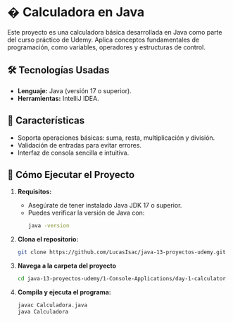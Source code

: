 # � Calculadora en Java  

Este proyecto es una calculadora básica desarrollada en Java como parte del curso práctico de Udemy. Aplica conceptos fundamentales de programación, como variables, operadores y estructuras de control.  

## 🛠️ **Tecnologías Usadas**  
- **Lenguaje:** Java (versión 17 o superior).  
- **Herramientas:** IntelliJ IDEA.  

## 🧩 **Características**  
- Soporta operaciones básicas: suma, resta, multiplicación y división.  
- Validación de entradas para evitar errores.  
- Interfaz de consola sencilla e intuitiva.  

## 🚀 **Cómo Ejecutar el Proyecto**  
1. **Requisitos:**  
   - Asegúrate de tener instalado Java JDK 17 o superior.  
   - Puedes verificar la versión de Java con:  
     ```bash
     java -version
     ```

2. **Clona el repositorio:**  
   ```bash
   git clone https://github.com/LucasIsac/java-13-proyectos-udemy.git
   ```

3. **Navega a la carpeta del proyecto**
    ```bash
   cd java-13-proyectos-udemy/1-Console-Applications/day-1-calculator
    ```

5. **Compila y ejecuta el programa:**
    ```bash
   javac Calculadora.java
   java Calculadora
    ```
